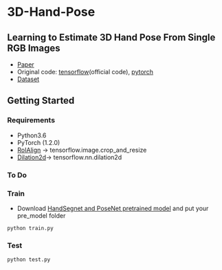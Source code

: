# 3D-Hand-Pose

## Learning to Estimate 3D Hand Pose From Single RGB Images 
- [Paper](https://lmb.informatik.uni-freiburg.de/projects/hand3d/)
- Original code: [tensorflow](https://github.com/lmb-freiburg/hand3d)(official code), [pytorch](https://github.com/ajdillhoff/colorhandpose3d-pytorch)
- [Dataset](https://lmb.informatik.uni-freiburg.de/resources/datasets/RenderedHandposeDataset.en.html)  


## Getting Started
### Requirements
 * Python3.6
 * PyTorch (1.2.0)
 * [RoIAlign](https://github.com/longcw/RoIAlign.pytorch) -> tensorflow.image.crop_and_resize
 * [Dilation2d](https://github.com/ajdillhoff/colorhandpose3d-pytorch/tree/095eb9e76bedbabc7ec23ed2e3a77b9abd6a5760)-> tensorflow.nn.dilation2d
 
 
### To Do

### Train
  * Download [HandSegnet and PoseNet pretrained model](https://drive.google.com/drive/folders/1mw0wLaxfN-L6hd1wopPl94ubFfahPNh1) and put your pre_model folder
  ```
  python train.py 
  ```
### Test
```
python test.py
```


